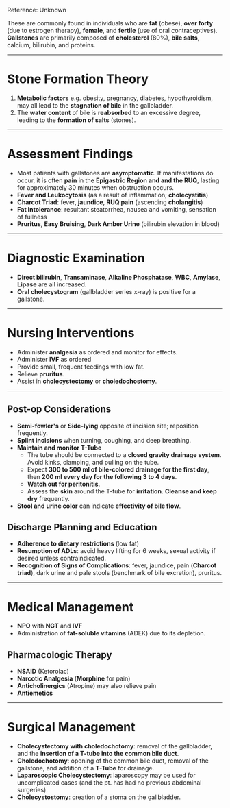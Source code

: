 Reference: Unknown

These are commonly found in individuals who are **fat** (obese), **over forty** (due to estrogen therapy), **female**, and **fertile** (use of oral contraceptives). **Gallstones** are primarily composed of **cholesterol** (80%), **bile salts**, calcium, bilirubin, and proteins.
___
# Stone Formation Theory
1. **Metabolic factors** e.g. obesity, pregnancy, diabetes, hypothyroidism, may all lead to the **stagnation of bile** in the gallbladder.
2. The **water content** of bile is **reabsorbed** to an excessive degree, leading to the **formation of salts** (stones).
___
# Assessment Findings
- Most patients with gallstones are **asymptomatic**. If manifestations do occur, it is often **pain** in the **Epigastric Region and and the RUQ**, lasting for approximately 30 minutes when obstruction occurs.
- **Fever and Leukocytosis** (as a result of inflammation; **cholecystitis**)
- **Charcot Triad**: fever, **jaundice**, **RUQ pain** (ascending **cholangitis**)
- **Fat Intolerance**: resultant steatorrhea, nausea and vomiting, sensation of fullness
- **Pruritus**, **Easy Bruising**, **Dark Amber Urine** (bilirubin elevation in blood)
___
# Diagnostic Examination
- **Direct bilirubin**, **Transaminase**, **Alkaline Phosphatase**, **WBC**, **Amylase**, **Lipase** are all increased.
- **Oral cholecystogram** (gallbladder series x-ray) is positive for a gallstone.
___
# Nursing Interventions
- Administer **analgesia** as ordered and monitor for effects.
- Administer **IVF** as ordered
- Provide small, frequent feedings with low fat.
- Relieve **pruritus**.
- Assist in **cholecystectomy** or **choledochostomy**.
___
## Post-op Considerations
- **Semi-fowler's** or **Side-lying** opposite of incision site; reposition frequently.
- **Splint incisions** when turning, coughing, and deep breathing.
- **Maintain and monitor T-Tube**
	- The tube should be connected to a **closed gravity drainage system**. Avoid kinks, clamping, and pulling on the tube.
	- Expect **300 to 500 ml of bile-colored drainage for the first day**, then **200 ml every day for the following 3 to 4 days**.
	- **Watch out for peritonitis**.
	- Assess the **skin** around the T-tube for **irritation**. **Cleanse and keep dry** frequently.
- **Stool and urine color** can indicate **effectivity of bile flow**.
## Discharge Planning and Education
- **Adherence to dietary restrictions** (low fat)
- **Resumption of ADLs**: avoid heavy lifting for 6 weeks, sexual activity if desired unless contraindicated.
- **Recognition of Signs of Complications**: fever, jaundice, pain (**Charcot triad**), dark urine and pale stools (benchmark of bile excretion), pruritus.
___
# Medical Management
- **NPO** with **NGT** and **IVF**
- Administration of **fat-soluble vitamins** (ADEK) due to its depletion.
## Pharmacologic Therapy
- **NSAID** (Ketorolac)
- **Narcotic Analgesia** (**Morphine** for pain)
- **Anticholinergics** (Atropine) may also relieve pain
- **Antiemetics**
___
# Surgical Management
- **Cholecystectomy with choledochotomy**: removal of the gallbladder, and the **insertion of a T-tube into the common bile duct**.
- **Choledochotomy**: opening of the common bile duct, removal of the gallstone, and addition of a **T-Tube** for drainage.
- **Laparoscopic Cholecystectomy**: laparoscopy may be used for uncomplicated cases (and the pt. has had no previous abdominal surgeries).
- **Cholecystostomy**: creation of a stoma on the gallbladder.